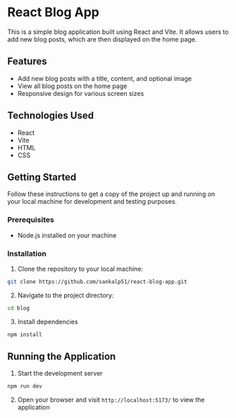 # React Blog App

This is a simple blog application built using React and Vite. It allows users to add new blog posts, which are then displayed on the home page.

## Features

- Add new blog posts with a title, content, and optional image
- View all blog posts on the home page
- Responsive design for various screen sizes

## Technologies Used

- React
- Vite
- HTML
- CSS

## Getting Started

Follow these instructions to get a copy of the project up and running on your local machine for development and testing purposes.

### Prerequisites

- Node.js installed on your machine

### Installation

1. Clone the repository to your local machine:

```bash
git clone https://github.com/sankalp51/react-blog-app.git 
```

2. Navigate to the project directory:
```bash
cd blog
```

3. Install dependencies
```bash
npm install
```

## Running the Application

1. Start the development server
```bash
npm run dev
```
2. Open your browser and visit `http://localhost:5173/` to view the application


